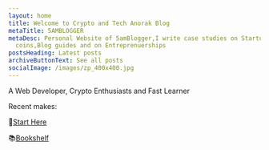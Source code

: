```yaml
---
layout: home
title: Welcome to Crypto and Tech Anorak Blog
metaTitle: 5AMBLOGGER
metaDesc: Personal Website of 5amBlogger,I write case studies on Startups,Crypto
  coins,Blog guides and on Entreprenuerships
postsHeading: Latest posts
archiveButtonText: See all posts
socialImage: /images/zp_400x400.jpg
---
```

A Web Developer, Crypto Enthusiasts and Fast Learner

Recent makes:

🚀[](https://devsites.netlify.app)[Start Here](https://5amblogger.com/blog/)

📚[Bookshelf](/bookshelf)